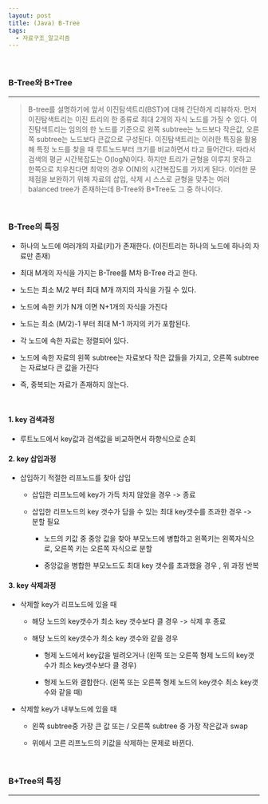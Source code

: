 ```yaml
---
layout: post
title: (Java) B-Tree
tags:
  - 자료구조_알고리즘
---
```


<br>

### B-Tree와 B+Tree

---

> B-tree를 설명하기에 앞서 이진탐색트리(BST)에 대해 간단하게 리뷰하자. 먼저 이진탐색트리는 이진 트리의 한 종류로 최대 2개의 자식 노드를 가질 수 있다. 이진탐색트리는 임의의 한 노드를 기준으로 왼쪽 subtree는 노드보다 작은값, 오른쪽 subtree는 노드보다 큰값으로 구성된다. 이진탐색트리는 이러한 특징을 활용해 특정 노드를 찾을 때 루트노드부터 크기를 비교하면서 타고 들어간다. 따라서 검색의 평균 시간복잡도는 O(logN)이다. 하지만 트리가 균형을 이루지 못하고 한쪽으로 치우친다면 최악의 경우 O(N)의 시간복잡도를 가지게 된다. 이러한 문제점을 보완하기 위해 자료의 삽입, 삭제 시 스스로 균형을 맞추는 여러 balanced tree가 존재하는데 B-Tree와 B+Tree도 그 중 하나이다. 

<br>

### B-Tree의 특징

- 하나의 노드에 여러개의 자료(키)가 존재한다. (이진트리는 하나의 노드에 하나의 자료만 존재)

- 최대 M개의 자식을 가지는 B-Tree를 M차 B-Tree 라고 한다. 

- 노드는 최소 M/2 부터 최대 M개 까지의 자식을 가질 수 있다.

- 노드에 속한 키가 N개 이면 N+1개의 자식을 가진다

- 노드는 최소 (M/2)-1 부터 최대 M-1 까지의 키가 포함된다. 

- 각 노드에 속한 자료는 정렬되어 있다.

- 노드에 속한 자료의 왼쪽 subtree는 자료보다 작은 값들을 가지고, 오른쪽 subtree는 자료보다 큰 값을 가진다

- 즉, 중복되는 자료가 존재하지 않는다.

<br>

#### 1. key 검색과정

- 루트노드에서 key값과 검색값을 비교하면서 하향식으로 순회

#### 2. key 삽입과정

- 삽입하기 적절한 리프노드를 찾아 삽입
  
  - 삽입한 리프노드에 key가 가득 차지 않았을 경우 ->  종료
  
  - 삽입한 리프노드의 key 갯수가 담을 수 있는 최대 key갯수를 초과한 경우 -> 분할 필요
    
    - 노드의 키값 중 중앙 값을 찾아 부모노드에 병합하고 왼쪽키는 왼쪽자식으로, 오른쪽 키는 오른쪽 자식으로 분할
    
    - 중앙값을 병합한 부모노드도 최대 key 갯수를 초과했을 경우 , 위 과정 반복

#### 3. key 삭제과정

- 삭제할 key가 리프노드에 있을 때
  
  - 해당 노드의 key갯수가 최소 key 갯수보다 클 경우 -> 삭제 후 종료
  
  - 해당 노드의 key갯수가 최소 key 갯수와 같을 경우 
    
    - 형제 노드에서 key값을 빌려오거나 (왼쪽 또는 오른쪽 형제 노드의 key갯수가 최소 key갯수보다 클 경우) 
    
    - 형제 노드와 결합한다. (왼쪽 또는 오른쪽 형제 노드의 key갯수 최소 key갯수와 같을 때)

- 삭제할 key가 내부노드에 있을 때
  
  - 왼쪽 subtree중 가장 큰 값 또는 / 오른쪽 subtree 중 가장 작은값과 swap 
  
  - 위에서 고른 리프노드의 키값을 삭제하는 문제로 바뀐다. 

<br>

### B+Tree의 특징

---